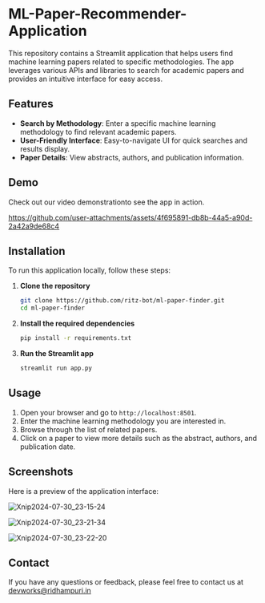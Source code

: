 # ML-Paper-Recommender-Application
This repository contains a Streamlit application that helps users find machine learning papers related to specific methodologies. The app leverages various APIs and libraries to search for academic papers and provides an intuitive interface for easy access.

## Features

- **Search by Methodology**: Enter a specific machine learning methodology to find relevant academic papers.
- **User-Friendly Interface**: Easy-to-navigate UI for quick searches and results display.
- **Paper Details**: View abstracts, authors, and publication information.

## Demo

Check out our video demonstrationto see the app in action.

https://github.com/user-attachments/assets/4f695891-db8b-44a5-a90d-2a42a9de68c4




## Installation

To run this application locally, follow these steps:

1. **Clone the repository**
   ```bash
   git clone https://github.com/ritz-bot/ml-paper-finder.git
   cd ml-paper-finder
   ```

2. **Install the required dependencies**
   ```bash
   pip install -r requirements.txt
   ```

3. **Run the Streamlit app**
   ```bash
   streamlit run app.py
   ```

## Usage

1. Open your browser and go to `http://localhost:8501`.
2. Enter the machine learning methodology you are interested in.
3. Browse through the list of related papers.
4. Click on a paper to view more details such as the abstract, authors, and publication date.





## Screenshots

Here is a preview of the application interface:

![Xnip2024-07-30_23-15-24](https://github.com/user-attachments/assets/b2cbdbd5-3f2a-424d-9c59-ecee6843ae37)

![Xnip2024-07-30_23-21-34](https://github.com/user-attachments/assets/8a012e37-6f2e-4ef6-ab15-2f98f1039494)

![Xnip2024-07-30_23-22-20](https://github.com/user-attachments/assets/8cd32d93-f7a9-42f0-b7ea-67437e8428a1)

## Contact

If you have any questions or feedback, please feel free to contact us at devworks@ridhampuri.in

```
